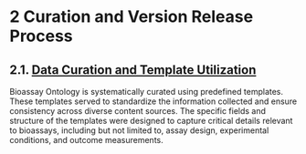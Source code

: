 # 2 Curation and Version Release Process

## 2.1. [Data Curation and Template Utilization](https://github.com/BioAssayOntology/BAO/wiki/Data-Curation-and-Template-Utilization)
Bioassay Ontology is systematically curated using predefined templates. These templates served to standardize the information collected and ensure consistency across diverse content sources. The specific fields and structure of the templates were designed to capture critical details relevant to bioassays, including but not limited to, assay design, experimental conditions, and outcome measurements.
